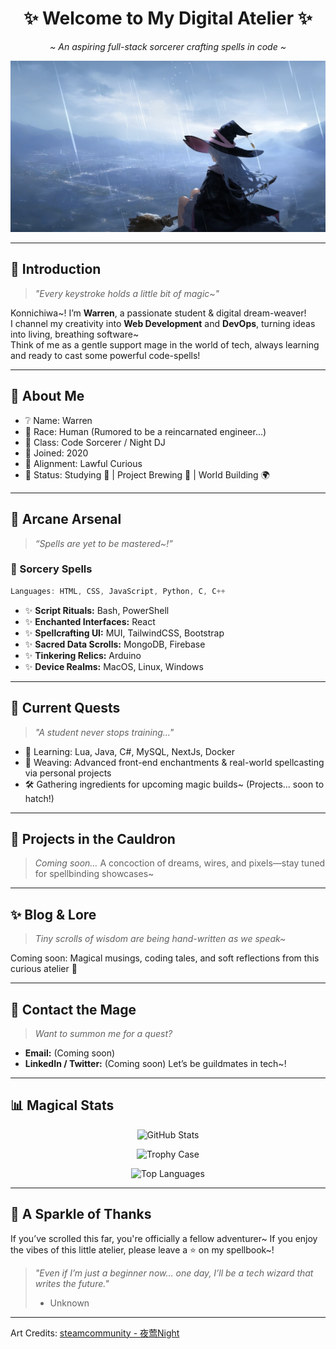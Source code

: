 <div align="center">

# ✨ Welcome to My Digital Atelier ✨  
*~ An aspiring full-stack sorcerer crafting spells in code ~*

![Banner](https://raw.githubusercontent.com/wgs45/wgs45/main/Images/wandering_witch_elaina.jpeg)

</div>

---

## 🌸 Introduction  
> *"Every keystroke holds a little bit of magic~"*

Konnichiwa~! I’m **Warren**, a passionate student & digital dream-weaver!  
I channel my creativity into **Web Development** and **DevOps**, turning ideas into living, breathing software~  
Think of me as a gentle support mage in the world of tech, always learning and ready to cast some powerful code-spells!

---

## 🎲 About Me
- ❔ Name: Warren
- 🧬 Race: Human (Rumored to be a reincarnated engineer...)  
- 🎼 Class: Code Sorcerer / Night DJ  
- 🪪 Joined: 2020
- 📖 Alignment: Lawful Curious  
- 🔮 Status: Studying 📝 | Project Brewing 🔧 | World Building 🌍

---

## 🧬 Arcane Arsenal

> *“Spells are yet to be mastered\~!”*

### 🧠 Sorcery Spells

```c
Languages: HTML, CSS, JavaScript, Python, C, C++
```

- ✨ **Script Rituals:** Bash, PowerShell
- ✨ **Enchanted Interfaces:** React
- ✨ **Spellcrafting UI:** MUI, TailwindCSS, Bootstrap
- ✨ **Sacred Data Scrolls:** MongoDB, Firebase
- ✨ **Tinkering Relics:** Arduino
- ✨ **Device Realms:** MacOS, Linux, Windows

---

## 📖 Current Quests

> *"A student never stops training..."*

* 🚧 Learning: Lua, Java, C#, MySQL, NextJs, Docker
* 🧵 Weaving: Advanced front-end enchantments & real-world spellcasting via personal projects
* 🛠️ Gathering ingredients for upcoming magic builds~ (Projects... soon to hatch!)

---

## 🧪 Projects in the Cauldron

> *Coming soon…*
> A concoction of dreams, wires, and pixels—stay tuned for spellbinding showcases\~

---

## ✨ Blog & Lore

> *Tiny scrolls of wisdom are being hand-written as we speak~*

Coming soon: Magical musings, coding tales, and soft reflections from this curious atelier 💭

---

## 💌 Contact the Mage

> *Want to summon me for a quest?*

* **Email:** (Coming soon)
* **LinkedIn / Twitter:** (Coming soon)
  Let’s be guildmates in tech\~!

---

## 📊 Magical Stats

<div align="center">

![GitHub Stats](https://github-readme-stats.vercel.app/api?username=wgs45\&show_icons=true\&theme=tokyonight)

![Trophy Case](https://github-profile-trophy.vercel.app/?username=wgs45\&theme=tokyonight)

![Top Languages](https://github-readme-stats.vercel.app/api/top-langs/?username=wgs45\&layout=compact\&theme=tokyonight)

</div>

---

## 🌸 A Sparkle of Thanks

If you’ve scrolled this far, you're officially a fellow adventurer\~
If you enjoy the vibes of this little atelier, please leave a ⭐ on my spellbook\~!

> *"Even if I’m just a beginner now… one day, I’ll be a tech wizard that writes the future."*
> - Unknown

---

Art Credits: [steamcommunity - 夜莺Night](https://steamcommunity.com/sharedfiles/filedetails/?id=3302695207)
